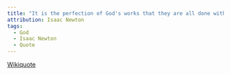 ```yaml
---
title: "It is the perfection of God's works that they are all done with the greatest simplicity. He is the God of order and not of confusion. And therefore as they would understand the frame of the world must endeavor to reduce their knowledge to all possible simplicity, so must it be in seeking to understand these visions."
attribution: Isaac Newton
tags:
  - God
  - Isaac Newton
  - Quote
---
```

[Wikiquote](https://en.wikiquote.org/wiki/Isaac_Newton)

